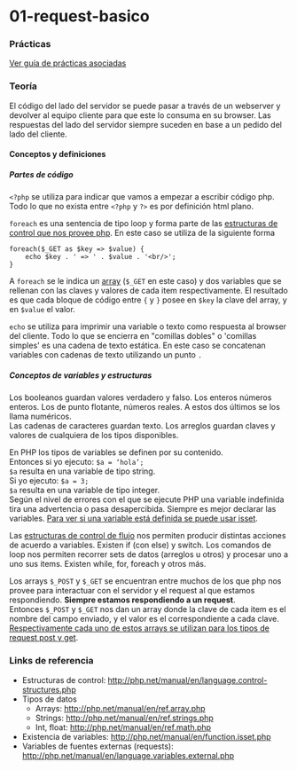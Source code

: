 # 01-request-basico

### Prácticas
[Ver guía de prácticas asociadas](practica.md)

### Teoría
El código del lado del servidor se puede pasar a través de un webserver y devolver al equipo cliente para que este lo consuma en su browser. Las respuestas del lado del servidor siempre suceden en base a un pedido del lado del cliente.

#### Conceptos y definiciones
##### Partes de código
`<?php` se utiliza para indicar que vamos a empezar a escribir código php. Todo lo que no exista entre `<?php` y `?>` es por definición html plano.

`foreach` es una sentencia de tipo loop y forma parte de las [estructuras de control que nos provee php](#estructuras-control).
En este caso se utiliza de la siguiente forma
```
foreach($_GET as $key => $value) {
	echo $key . ' => ' . $value . '<br/>';
}
```
A `foreach` se le indica un [array](#tipos-datos) (`$_GET` en este caso) y dos variables que se rellenan con las claves y valores de cada item respectivamente.
El resultado es que cada bloque de código entre `{` y `}` posee en `$key` la clave del array, y en `$value` el valor.

`echo` se utiliza para imprimir una variable o texto como respuesta al browser del cliente. Todo lo que se encierra en "comillas dobles" o 'comillas simples' es una cadena de texto estática. En este caso se concatenan variables con cadenas de texto utilizando un punto `.`

##### Conceptos de variables y estructuras
Los booleanos guardan valores verdadero y falso.
Los enteros números enteros. Los de punto flotante, números reales. A estos dos últimos se los llama numéricos.<br>
Las cadenas de caracteres guardan texto.
Los arreglos guardan claves y valores de cualquiera de los tipos disponibles.

En PHP los tipos de variables se definen por su contenido.<br>
Entonces si yo ejecuto: `$a = ‘hola’;`<br>
`$a` resulta en una variable de tipo string.<br>
Si yo ejecuto: `$a = 3;`<br>
`$a` resulta en una variable de tipo integer.<br>
Según el nivel de errores con el que se ejecute PHP una variable indefinida tira una advertencia o pasa desapercibida. Siempre es mejor declarar las variables.
[Para ver si una variable está definida se puede usar isset](#existencia-variables).


Las [estructuras de control de flujo](#estructuras-control) nos permiten producir distintas acciones de acuerdo a variables. Existen if (con else) y switch.
Los comandos de loop nos permiten recorrer sets de datos (arreglos u otros) y procesar uno a uno sus items. Existen while, for, foreach y otros más.

Los arrays `$_POST` y `$_GET` se encuentran entre muchos de los que php nos provee para interactuar con el servidor y el request al que estamos respondiendo. **Siempre estamos respondiendo a un request**.<br>
Entonces `$_POST` y `$_GET` nos dan un array donde la clave de cada item es el nombre del campo enviado, y el valor es el correspondiente a cada clave. [Respectivamente cada uno de estos arrays se utilizan para los tipos de request post y get](#variables-externas).

### Links de referencia
- <a name="estructuras-control"></a>Estructuras de control: http://php.net/manual/en/language.control-structures.php
- <a name="tipos-datos"></a>Tipos de datos
  - Arrays: http://php.net/manual/en/ref.array.php
  - Strings: http://php.net/manual/en/ref.strings.php
  - Int, float: http://php.net/manual/en/ref.math.php
- <a name="existencia-variables"></a>Existencia de variables: http://php.net/manual/en/function.isset.php
- <a name="variables-externas"></a>Variables de fuentes externas (requests): http://php.net/manual/en/language.variables.external.php

